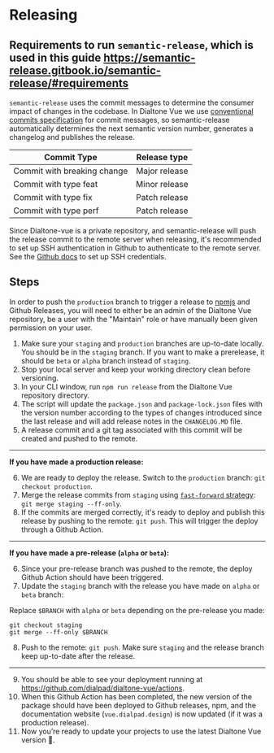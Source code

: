 # Releasing

## Requirements to run `semantic-release`, which is used in this guide https://semantic-release.gitbook.io/semantic-release/#requirements

`semantic-release` uses the commit messages to determine the consumer impact of changes in the codebase. In Dialtone Vue we use [conventional commits specification](https://www.conventionalcommits.org/en/v1.0.0/#specification) for commit messages, so semantic-release automatically determines the next semantic version number, generates a changelog and publishes the release.

| Commit Type | Release type           |
| ------------- |:-------------:|
| Commit with breaking change     | Major release |
| Commit with type feat      | Minor release      |
| Commit with type fix | Patch release      |
| Commit with type perf | Patch release      |

Since Dialtone-vue is a private repository, and semantic-release will push the release commit to the remote server when releasing,
it's recommended to set up SSH authentication in Github to authenticate to the remote server. See the [Github docs](https://docs.github.com/en/authentication/connecting-to-github-with-ssh/about-ssh) to set up SSH credentials.

## Steps

In order to push the `production` branch to trigger a release to [npmjs](https://npmjs.com) and Github Releases, you will need to either be an admin of the Dialtone Vue repository, be a user with the "Maintain" role or have manually been given permission on your user.

1. Make sure your `staging` and `production` branches are up-to-date locally. You should be in the `staging` branch. If you want to make a prerelease, it should be `beta` or `alpha` branch instead of `staging`.
2. Stop your local server and keep your working directory clean before versioning.
3. In your CLI window, run `npm run release` from the Dialtone Vue repository directory.
4. The script will update the `package.json` and `package-lock.json` files with the version number according to the types of changes introduced since the last release and will add release notes in the `CHANGELOG.MD` file.
5. A release commit and a git tag associated with this commit will be created and pushed to the remote.

---

**If you have made a production release:**

6. We are ready to deploy the release. Switch to the `production` branch: `git checkout production`.
7. Merge the release commits from `staging` using [`fast-forward` strategy](https://git-scm.com/docs/git-merge#Documentation/git-merge.txt---ff-only): `git merge staging --ff-only`.
8. If the commits are merged correctly, it's ready to deploy and publish this release by pushing to the remote: `git push`. This will trigger the deploy through a Github Action.

---

**If you have made a pre-release (`alpha` or `beta`):**

6. Since your pre-release branch was pushed to the remote, the deploy Github Action should have been triggered.
7. Update the `staging` branch with the release you have made on `alpha` or `beta` branch:

Replace `$BRANCH` with `alpha` or `beta` depending on the pre-release you made:
```
git checkout staging
git merge --ff-only $BRANCH
```
8. Push to the remote: `git push`. Make sure `staging` and the release branch keep up-to-date after the release.

---

9. You should be able to see your deployment running at https://github.com/dialpad/dialtone-vue/actions.
10. When this Github Action has been completed, the new version of the package should have been deployed to Github releases, npm, and the documentation website (`vue.dialpad.design`) is now updated (if it was a production release).
11. Now you’re ready to update your projects to use the latest Dialtone Vue version 🎉.
